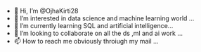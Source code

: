 - 👋 Hi, I’m @OjhaKirti28
- 👀 I’m interested in data science and machine learning world ...
- 🌱 I’m currently learning SQL and artificial intelligence...
- 💞️ I’m looking to collaborate on all the ds ,ml and ai work ...
- 📫 How to reach me obviously throiugh my mail ...

<!---
OjhaKirti28/OjhaKirti28 is a ✨ special ✨ repository because its `README.md` (this file) appears on your GitHub profile.
You can click the Preview link to take a look at your changes.
--->
